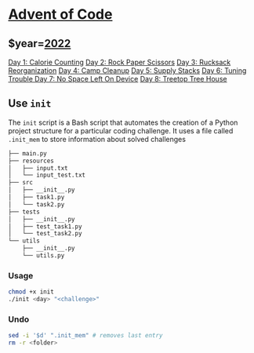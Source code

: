 # [Advent of Code](https://adventofcode.com/)

## $year=[2022](https://adventofcode.com/2022)
[Day 1: Calorie Counting](https://adventofcode.com/2022/day/1) 
[Day 2: Rock Paper Scissors](https://adventofcode.com/2022/day/2)
[Day 3: Rucksack Reorganization](https://adventofcode.com/2022/day/3)
[Day 4: Camp Cleanup](https://adventofcode.com/2022/day/4)
[Day 5: Supply Stacks](https://adventofcode.com/2022/day/5)
[Day 6: Tuning Trouble ](https://adventofcode.com/2022/day/6)
[Day 7: No Space Left On Device](https://adventofcode.com/2022/day/7)
[Day 8: Treetop Tree House](https://adventofcode.com/2022/day/8)

## Use `init`

The `init` script is a Bash script that automates the creation of a Python project structure for a particular coding challenge. It uses a file called `.init_mem` to store information about solved challenges
```bash
├── main.py
├── resources
│   ├── input.txt
│   └── input_test.txt
├── src
│   ├── __init__.py
│   ├── task1.py
│   └── task2.py
├── tests
│   ├── __init__.py
│   ├── test_task1.py
│   └── test_task2.py
└── utils
    ├── __init__.py
    └── utils.py
```
### Usage
```bash
chmod +x init
./init <day> "<challenge>"
```
### Undo
```bash
sed -i '$d' ".init_mem" # removes last entry
rm -r <folder>
```
